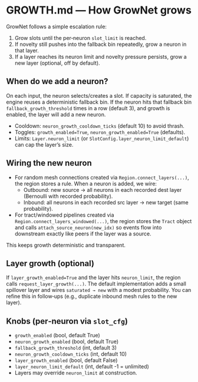 # GROWTH.md — How GrowNet grows

GrowNet follows a simple escalation rule:

1. Grow slots until the per‑neuron `slot_limit` is reached.
2. If novelty still pushes into the fallback bin repeatedly, grow a neuron in that layer.
3. If a layer reaches its neuron limit and novelty pressure persists, grow a new layer (optional, off by default).

## When do we add a neuron?

On each input, the neuron selects/creates a slot. If capacity is saturated, the engine reuses a deterministic fallback bin.
If the neuron hits that fallback bin `fallback_growth_threshold` times in a row (default 3), and growth is enabled, the
layer will add a new neuron.

- Cooldown: `neuron_growth_cooldown_ticks` (default 10) to avoid thrash.
- Toggles: `growth_enabled=True`, `neuron_growth_enabled=True` (defaults).
- Limits: `Layer.neuron_limit` (or `SlotConfig.layer_neuron_limit_default`) can cap the layer’s size.

## Wiring the new neuron

- For random mesh connections created via `Region.connect_layers(...)`, the region stores a rule.
  When a neuron is added, we wire:
  - Outbound: new source → all neurons in each recorded dest layer (Bernoulli with recorded probability).
  - Inbound: all neurons in each recorded src layer → new target (same probability).
- For tract/windowed pipelines created via `Region.connect_layers_windowed(...)`, the region stores the `Tract` object
  and calls `attach_source_neuron(new_idx)` so events flow into downstream exactly like peers if the layer was a source.

This keeps growth deterministic and transparent.

## Layer growth (optional)

If `layer_growth_enabled=True` and the layer hits `neuron_limit`, the region calls `request_layer_growth(...)`. The default
implementation adds a small spillover layer and wires `saturated → new` with a modest probability. You can refine this
in follow‑ups (e.g., duplicate inbound mesh rules to the new layer).

## Knobs (per‑neuron via `slot_cfg`)

- `growth_enabled` (bool, default True)
- `neuron_growth_enabled` (bool, default True)
- `fallback_growth_threshold` (int, default 3)
- `neuron_growth_cooldown_ticks` (int, default 10)
- `layer_growth_enabled` (bool, default False)
- `layer_neuron_limit_default` (int, default -1 = unlimited)
- Layers may override `neuron_limit` at construction.

